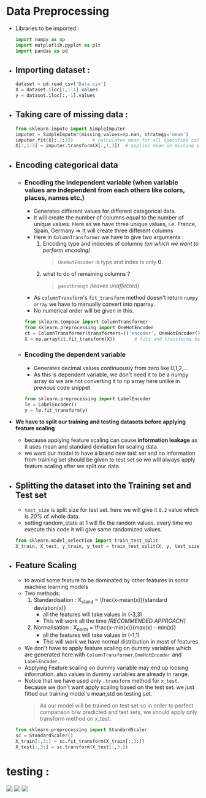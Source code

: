 # Data Preprocessing

- Libraries to be imported : 
	```py
	import numpy as np
	import matplotlib.pyplot as plt
	import pandas as pd
	```

- ## Importing dataset : 
	```py
	dataset = pd.read_csv('Data.csv')
	X = dataset.iloc[:,:-1].values
	y = dataset.iloc[:,-1].values
	```

- ## Taking care of missing data : 
	```py
	from sklearn.impute import SimpleImputer
	imputer = SimpleImputer(missing_values=np.nan, strategy='mean')		#replace only np.nan values i.e. EMPTY VALUES
	imputer.fit(X[:,1:3])		# calculates mean for all specified columns (only applying for columsn which have numerical values; Remember to exclude columns which has string values)
	X[:,1:3] = imputer.transform(X[:,1,3])	# applies mean in missing places (this transform method returns new variable with replacement)
	```

- ## Encoding categorical data
	
	- ### Encoding the independent variable (when variable values are independent from each others like colors, places, names etc.)
		- Generates different values for different categorical data. 
		- It will create the number of columns equal to the number of unique values. Here as we have three unique values, i.e. France, Spain, Germany => It will create three different columns
		- Here in `ColumnTransformer` we have to give two arguments : 
			1. Encoding type and indecies of columns *(on which we want to perform encoding)*
				> `OneHotEncoder` is type and index is only **0**.
			2. what to do of remaining columns ?
				> `passthrough` *(leaves unaffected)*
		- As `columnTransform`'s `fit_transform` method doesn't return `numpy array` we have to manually convert into nparray.
		- No numerical order will be given in this.
		```py
		from sklearn.compose import ColumnTransformer
		from sklearn.preprocessing import OneHotEncoder
		ct = ColumnTransformer(transformers=[('encoder', OneHotEncoder(),[0])], remainder='passthrough')
		X = np.array(ct.fit_transform(X))		# fits and transforms both in one line
		```
	
	- ### Encoding the dependent variable
		- Generates decimal values continuously from zero like 0,1,2,...
		- As this is dependent variable, we don't need it to be a numpy array so we are not converting it to np array here unlike in previous code snippet
		```py
		from sklearn.preprocessing import LabelEncoder
		le = LabelEncoder()
		y = le.fit_transform(y)
		```

- **We have to split our training and testing datasets before applying feature scaling**
	- because applying feature scaling can cause **information leakage** as it uses mean and standard deviation for scaling data.
	- we want our model to have a brand new test set and no information from training set should be given to test set so we will always apply feature scaling after we split our data.
	
- ## Splitting the dataset into the Training set and Test set
	- `test_size` is split size for test set. here we will give it `0.2` value which is *20%* of whole data.
	- setting random_state at 1 will fix the random values. every time we execute this code it will give same randomized values.
	```py
	from sklearn.model_selection import train_test_split
	X_train, X_test, y_train, y_test = train_test_split(X, y, test_size=0.2, random_state=1)
	```

- ## Feature Scaling
	- to avoid some feature to be dominated by other features in *some* machine learning models
	- Two methods: 
		1. Standardisation : 
			X<sub>stand</sub> = \frac{x-mean(x)}{standard deviation(x)}
			- all the features will take values in (-3,3)
			- This will work all the time *[RECOMMENDED APPROACH]*
		2. Normalisation : 
			X<sub>norm</sub> = \frac{x-min(x)}{max(x) - min(x)}
			- all the features will take values in (-1,1)
			- This will work we have normal distribution in most of features
	- We don't have to apply feature scaling on dummy variables which are generated here with `ColumnTransformer`,`OneHotEncoder` and `LabelEncoder`.
	- Applying Feature scaling on dummy variable may end up loosing information. also values in dummy variables are already in range.
	- Notice that we have used only `.transform` method for `x_test`. because we don't want apply scaling based on the test set. we just fitted our training model's mean,std on testing set.
		> As our model will be trained on test set so in order to perfect comparison b/w predicted and test sets, we should apply only transform method on x_test.
	```py
	from sklearn.preprocessing import StandardScaler
	sc = StandardScaler()
	X_train[:,3:] = sc.fit_transform(X_train[:,3:])
	X_test[:,3:] = sc.transform(X_test[:,3:])
	```

# testing : 
<img src="https://render.githubusercontent.com/render/math?math=e^{i \pi} = -1">
<img src="https://render.githubusercontent.com/render/math?math=\frac{x-mean(x)}{standard deviation(x)}">
<img src="https://render.githubusercontent.com/render/math?math=\frac{x-min(x)}{max(x) - min(x)}">